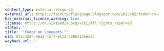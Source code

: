 ```yaml
---
content_type: external-resource
external_url: https://facultyoflanguage.blogspot.com/2013/02/fodor-on-concepts.html
has_external_license_warning: true
license: https://en.wikipedia.org/wiki/All_rights_reserved
status: ''
title: '"Fodor on Concepts."'
uid: 835c32dd-4ea2-42f7-9113-3b9b813e6c8c
wayback_url: ''
---
```

